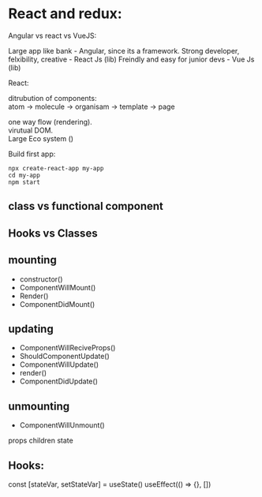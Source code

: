 # React and redux:

Angular vs react vs VueJS:

Large app like bank - Angular, since its a framework.
Strong developer, felxibility, creative - React Js (lib)
Freindly and easy for junior devs - Vue Js (lib)

React:  

ditrubution of components:  
atom -> molecule -> organisam -> template -> page  

one way flow (rendering).  
virutual DOM.  
Large Eco system ()  

Build first app:

```
npx create-react-app my-app
cd my-app
npm start
```

## class vs functional component


## Hooks vs Classes


## mounting
- constructor()
- ComponentWillMount()
- Render()
- ComponentDidMount()

## updating

- ComponentWillReciveProps()
- ShouldComponentUpdate()
- ComponentWillUpdate()
- render()
- ComponentDidUpdate()

## unmounting

- ComponentWillUnmount()

props
children
state

## Hooks:

 const [stateVar, setStateVar] = useState()
useEffect(() => {}, [])